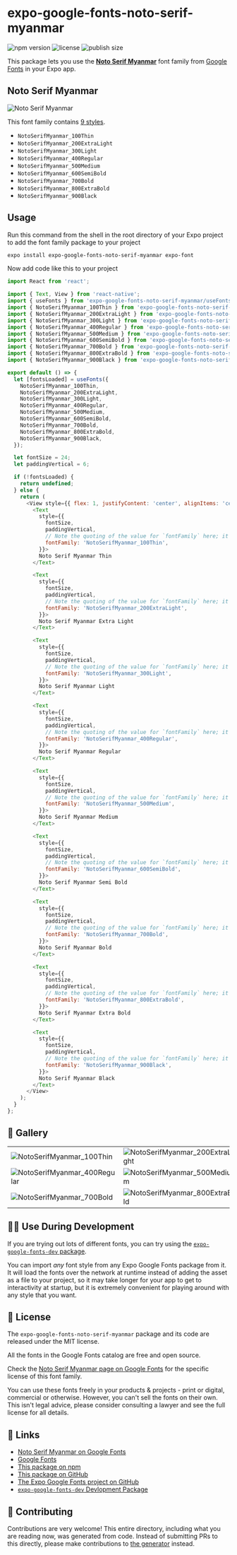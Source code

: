 # expo-google-fonts-noto-serif-myanmar

![npm version](https://flat.badgen.net/npm/v/expo-google-fonts-noto-serif-myanmar)
![license](https://flat.badgen.net/github/license/expo/google-fonts)
![publish size](https://flat.badgen.net/packagephobia/install/expo-google-fonts-noto-serif-myanmar)

This package lets you use the [**Noto Serif Myanmar**](https://fonts.google.com/specimen/Noto+Serif+Myanmar) font family from [Google Fonts](https://fonts.google.com/) in your Expo app.

## Noto Serif Myanmar

![Noto Serif Myanmar](./font-family.png)

This font family contains [9 styles](#-gallery).

- `NotoSerifMyanmar_100Thin`
- `NotoSerifMyanmar_200ExtraLight`
- `NotoSerifMyanmar_300Light`
- `NotoSerifMyanmar_400Regular`
- `NotoSerifMyanmar_500Medium`
- `NotoSerifMyanmar_600SemiBold`
- `NotoSerifMyanmar_700Bold`
- `NotoSerifMyanmar_800ExtraBold`
- `NotoSerifMyanmar_900Black`

## Usage

Run this command from the shell in the root directory of your Expo project to add the font family package to your project
```sh
expo install expo-google-fonts-noto-serif-myanmar expo-font
```

Now add code like this to your project
```js
import React from 'react';

import { Text, View } from 'react-native';
import { useFonts } from 'expo-google-fonts-noto-serif-myanmar/useFonts';
import { NotoSerifMyanmar_100Thin } from 'expo-google-fonts-noto-serif-myanmar/100Thin';
import { NotoSerifMyanmar_200ExtraLight } from 'expo-google-fonts-noto-serif-myanmar/200ExtraLight';
import { NotoSerifMyanmar_300Light } from 'expo-google-fonts-noto-serif-myanmar/300Light';
import { NotoSerifMyanmar_400Regular } from 'expo-google-fonts-noto-serif-myanmar/400Regular';
import { NotoSerifMyanmar_500Medium } from 'expo-google-fonts-noto-serif-myanmar/500Medium';
import { NotoSerifMyanmar_600SemiBold } from 'expo-google-fonts-noto-serif-myanmar/600SemiBold';
import { NotoSerifMyanmar_700Bold } from 'expo-google-fonts-noto-serif-myanmar/700Bold';
import { NotoSerifMyanmar_800ExtraBold } from 'expo-google-fonts-noto-serif-myanmar/800ExtraBold';
import { NotoSerifMyanmar_900Black } from 'expo-google-fonts-noto-serif-myanmar/900Black';

export default () => {
  let [fontsLoaded] = useFonts({
    NotoSerifMyanmar_100Thin,
    NotoSerifMyanmar_200ExtraLight,
    NotoSerifMyanmar_300Light,
    NotoSerifMyanmar_400Regular,
    NotoSerifMyanmar_500Medium,
    NotoSerifMyanmar_600SemiBold,
    NotoSerifMyanmar_700Bold,
    NotoSerifMyanmar_800ExtraBold,
    NotoSerifMyanmar_900Black,
  });

  let fontSize = 24;
  let paddingVertical = 6;

  if (!fontsLoaded) {
    return undefined;
  } else {
    return (
      <View style={{ flex: 1, justifyContent: 'center', alignItems: 'center' }}>
        <Text
          style={{
            fontSize,
            paddingVertical,
            // Note the quoting of the value for `fontFamily` here; it expects a string!
            fontFamily: 'NotoSerifMyanmar_100Thin',
          }}>
          Noto Serif Myanmar Thin
        </Text>

        <Text
          style={{
            fontSize,
            paddingVertical,
            // Note the quoting of the value for `fontFamily` here; it expects a string!
            fontFamily: 'NotoSerifMyanmar_200ExtraLight',
          }}>
          Noto Serif Myanmar Extra Light
        </Text>

        <Text
          style={{
            fontSize,
            paddingVertical,
            // Note the quoting of the value for `fontFamily` here; it expects a string!
            fontFamily: 'NotoSerifMyanmar_300Light',
          }}>
          Noto Serif Myanmar Light
        </Text>

        <Text
          style={{
            fontSize,
            paddingVertical,
            // Note the quoting of the value for `fontFamily` here; it expects a string!
            fontFamily: 'NotoSerifMyanmar_400Regular',
          }}>
          Noto Serif Myanmar Regular
        </Text>

        <Text
          style={{
            fontSize,
            paddingVertical,
            // Note the quoting of the value for `fontFamily` here; it expects a string!
            fontFamily: 'NotoSerifMyanmar_500Medium',
          }}>
          Noto Serif Myanmar Medium
        </Text>

        <Text
          style={{
            fontSize,
            paddingVertical,
            // Note the quoting of the value for `fontFamily` here; it expects a string!
            fontFamily: 'NotoSerifMyanmar_600SemiBold',
          }}>
          Noto Serif Myanmar Semi Bold
        </Text>

        <Text
          style={{
            fontSize,
            paddingVertical,
            // Note the quoting of the value for `fontFamily` here; it expects a string!
            fontFamily: 'NotoSerifMyanmar_700Bold',
          }}>
          Noto Serif Myanmar Bold
        </Text>

        <Text
          style={{
            fontSize,
            paddingVertical,
            // Note the quoting of the value for `fontFamily` here; it expects a string!
            fontFamily: 'NotoSerifMyanmar_800ExtraBold',
          }}>
          Noto Serif Myanmar Extra Bold
        </Text>

        <Text
          style={{
            fontSize,
            paddingVertical,
            // Note the quoting of the value for `fontFamily` here; it expects a string!
            fontFamily: 'NotoSerifMyanmar_900Black',
          }}>
          Noto Serif Myanmar Black
        </Text>
      </View>
    );
  }
};

```

## 🔡 Gallery


||||
|-|-|-|
|![NotoSerifMyanmar_100Thin](.//100Thin/NotoSerifMyanmar_100Thin.ttf.png)|![NotoSerifMyanmar_200ExtraLight](.//200ExtraLight/NotoSerifMyanmar_200ExtraLight.ttf.png)|![NotoSerifMyanmar_300Light](.//300Light/NotoSerifMyanmar_300Light.ttf.png)||
|![NotoSerifMyanmar_400Regular](.//400Regular/NotoSerifMyanmar_400Regular.ttf.png)|![NotoSerifMyanmar_500Medium](.//500Medium/NotoSerifMyanmar_500Medium.ttf.png)|![NotoSerifMyanmar_600SemiBold](.//600SemiBold/NotoSerifMyanmar_600SemiBold.ttf.png)||
|![NotoSerifMyanmar_700Bold](.//700Bold/NotoSerifMyanmar_700Bold.ttf.png)|![NotoSerifMyanmar_800ExtraBold](.//800ExtraBold/NotoSerifMyanmar_800ExtraBold.ttf.png)|![NotoSerifMyanmar_900Black](.//900Black/NotoSerifMyanmar_900Black.ttf.png)||


## 👩‍💻 Use During Development

If you are trying out lots of different fonts, you can try using the [`expo-google-fonts-dev` package](https://github.com/freeboub/google-fonts/tree/master/font-packages/dev#readme).

You can import *any* font style from any Expo Google Fonts package from it. It will load the fonts
over the network at runtime instead of adding the asset as a file to your project, so it may take longer
for your app to get to interactivity at startup, but it is extremely convenient
for playing around with any style that you want.

## 📖 License

The `expo-google-fonts-noto-serif-myanmar` package and its code are released under the MIT license.

All the fonts in the Google Fonts catalog are free and open source.

Check the [Noto Serif Myanmar page on Google Fonts](https://fonts.google.com/specimen/Noto+Serif+Myanmar) for the specific license of this font family.

You can use these fonts freely in your products & projects - print or digital, commercial or otherwise. However, you can't sell the fonts on their own. This isn't legal advice, please consider consulting a lawyer and see the full license for all details.

## 🔗 Links

- [Noto Serif Myanmar on Google Fonts](https://fonts.google.com/specimen/Noto+Serif+Myanmar)
- [Google Fonts](https://fonts.google.com/)
- [This package on npm](https://www.npmjs.com/package/expo-google-fonts-noto-serif-myanmar)
- [This package on GitHub](https://github.com/freeboub/google-fonts/tree/master/font-packages/noto-serif-myanmar)
- [The Expo Google Fonts project on GitHub](https://github.com/freeboub/google-fonts)
- [`expo-google-fonts-dev` Devlopment Package](https://github.com/freeboub/google-fonts/tree/master/font-packages/dev)

## 🤝 Contributing

Contributions are very welcome! This entire directory, including what you are reading now, was generated from code. Instead of submitting PRs to this directly, please make contributions to [the generator](https://github.com/freeboub/google-fonts/tree/master/packages/generator) instead.
